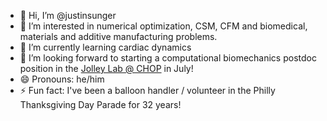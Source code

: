 - 👋 Hi, I’m @justinsunger
- 👀 I’m interested in numerical optimization, CSM, CFM and biomedical, materials and additive manufacturing problems.
- 🌱 I’m currently learning cardiac dynamics
- 💞️ I’m looking forward to starting a computational biomechanics postdoc position in the [Jolley Lab @ CHOP](https://github.com/SlicerHeart/SlicerHeart) in July!
- 😄 Pronouns: he/him
- ⚡ Fun fact: I've been a balloon handler / volunteer in the Philly Thanksgiving Day Parade for 32 years!
<!-- 📫 How to reach me ...-->

<!---
justinsunger/justinsunger is a ✨ special ✨ repository because its `README.md` (this file) appears on your GitHub profile.
You can click the Preview link to take a look at your changes.
--->
